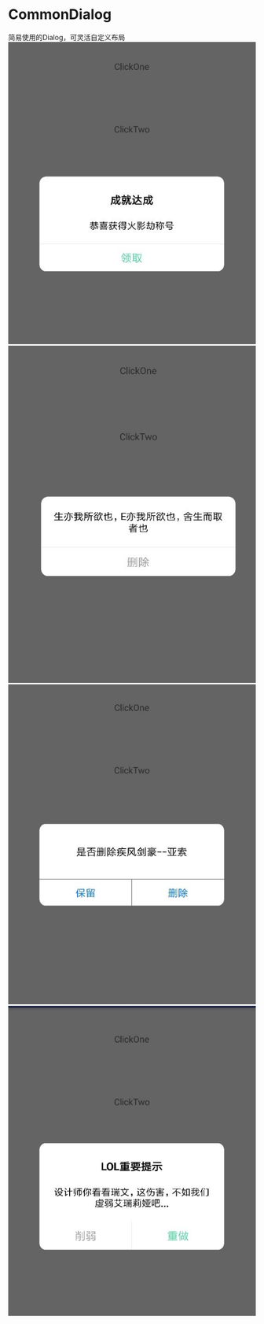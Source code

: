 # CommonDialog
简易使用的Dialog，可灵活自定义布局
![image](https://github.com/weihuihuang/CommonDialog/blob/master/1.jpg)
![image](https://github.com/weihuihuang/CommonDialog/blob/master/2.jpg)
![image](https://github.com/weihuihuang/CommonDialog/blob/master/3.jpg)
![image](https://github.com/weihuihuang/CommonDialog/blob/master/4.jpg)
